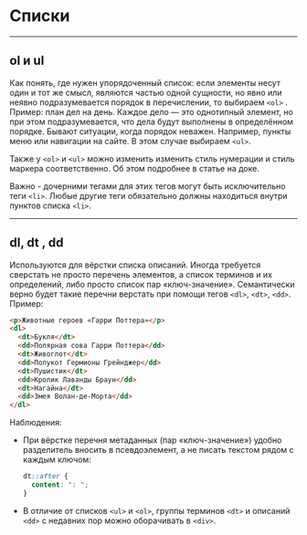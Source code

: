 # Списки

---

## ol и ul

Как понять, где нужен упорядоченный список: если элементы несут один и тот же смысл, являются частью одной сущности, но явно или неявно подразумевается порядок в перечислении, то выбираем `<ol>` . Пример: план дел на день. Каждое дело — это однотипный элемент, но при этом подразумевается, что дела будут выполнены в определённом порядке. Бывают ситуации, когда порядок неважен. Например, пункты меню или навигации на сайте. В этом случае выбираем `<ul>`.

Также у `<ol>` и `<ul>` можно изменить изменить стиль нумерации и стиль маркера соответственно. Об этом подробнее в статье на доке.

Важно - дочерними тегами для этих тегов могут быть исключительно теги `<li>`. Любые другие теги обязательно должны находиться внутри пунктов списка `<li>`.

---

## dl, dt , dd

Используются для вёрстки списка описаний. Иногда требуется сверстать не просто перечень элементов, а список терминов и их определений, либо просто список пар «ключ-значение». Семантически верно будет такие перечни верстать при помощи тегов `<dl>`, `<dt>`, `<dd>`. Пример:

```html
<p>Животные героев «Гарри Поттера»</p>
<dl>
  <dt>Букля</dt>
  <dd>Полярная сова Гарри Поттера</dd>
  <dt>Живоглот</dt>
  <dd>Полукот Гермионы Грейнджер</dd>
  <dt>Пушистик</dt>
  <dd>Кролик Лаванды Браун</dd>
  <dt>Нагайна</dt>
  <dd>Змея Волан-де-Морта</dd>
</dl>
```

Наблюдения:

- При вёрстке перечня метаданных (пар «ключ-значение») удобно разделитель вносить в псевдоэлемент, а не писать текстом рядом с каждым ключом:

  ```css
  dt::after {
    content: ": ";
  }
  ```

- В отличие от списков `<ul>` и `<ol>`, группы терминов `<dt>` и описаний `<dd>` с недавних пор можно оборачивать в `<div>`.
